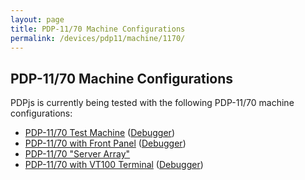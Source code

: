 ```yaml
---
layout: page
title: PDP-11/70 Machine Configurations
permalink: /devices/pdp11/machine/1170/
---
```


PDP-11/70 Machine Configurations
--------------------------------

PDPjs is currently being tested with the following PDP-11/70 machine configurations:

* [PDP-11/70 Test Machine](/devices/pdp11/machine/1170/test/) ([Debugger](/devices/pdp11/machine/1170/test/debugger/))
* [PDP-11/70 with Front Panel](/devices/pdp11/machine/1170/panel) ([Debugger](/devices/pdp11/machine/1170/panel/debugger/))
* [PDP-11/70 "Server Array"](/devices/pdp11/machine/1170/array/)
* [PDP-11/70 with VT100 Terminal](/devices/pdp11/machine/1170/vt100/) ([Debugger](/devices/pdp11/machine/1170/vt100/debugger/))
